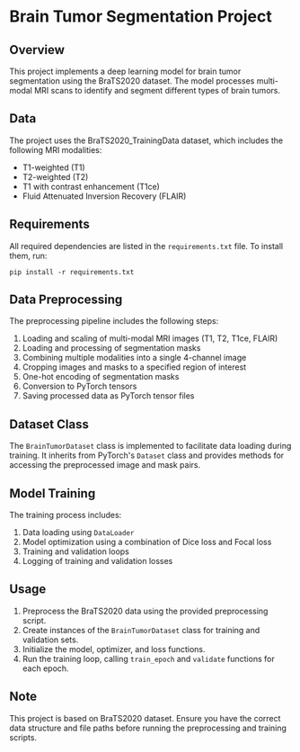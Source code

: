 # Brain Tumor Segmentation Project

## Overview

This project implements a deep learning model for brain tumor segmentation using the BraTS2020 dataset. The model processes multi-modal MRI scans to identify and segment different types of brain tumors.

## Data

The project uses the BraTS2020_TrainingData dataset, which includes the following MRI modalities:
- T1-weighted (T1)
- T2-weighted (T2)
- T1 with contrast enhancement (T1ce)
- Fluid Attenuated Inversion Recovery (FLAIR)

## Requirements

All required dependencies are listed in the `requirements.txt` file. To install them, run:

```
pip install -r requirements.txt
```


## Data Preprocessing

The preprocessing pipeline includes the following steps:
1. Loading and scaling of multi-modal MRI images (T1, T2, T1ce, FLAIR)
2. Loading and processing of segmentation masks
3. Combining multiple modalities into a single 4-channel image
4. Cropping images and masks to a specified region of interest
5. One-hot encoding of segmentation masks
6. Conversion to PyTorch tensors
7. Saving processed data as PyTorch tensor files

## Dataset Class

The `BrainTumorDataset` class is implemented to facilitate data loading during training. It inherits from PyTorch's `Dataset` class and provides methods for accessing the preprocessed image and mask pairs.

## Model Training

The training process includes:
1. Data loading using `DataLoader`
2. Model optimization using a combination of Dice loss and Focal loss
3. Training and validation loops
4. Logging of training and validation losses

## Usage

1. Preprocess the BraTS2020 data using the provided preprocessing script.
2. Create instances of the `BrainTumorDataset` class for training and validation sets.
3. Initialize the model, optimizer, and loss functions.
4. Run the training loop, calling `train_epoch` and `validate` functions for each epoch.

## Note

This project is based on BraTS2020 dataset. Ensure you have the correct data structure and file paths before running the preprocessing and training scripts.
